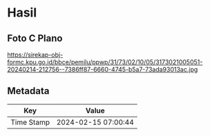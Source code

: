 # Hasil

## Foto C Plano

https://sirekap-obj-formc.kpu.go.id/bbce/pemilu/ppwp/31/73/02/10/05/3173021005051-20240214-212756--7386ff87-6660-4745-b5a7-73ada93013ac.jpg


## Metadata

| Key        | Value               |
| ---------- | ------------------- |
| Time Stamp | 2024-02-15 07:00:44 |



